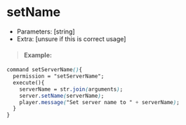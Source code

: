 # setName

* Parameters: \[string\]
* Extra: \[unsure if this is correct usage\]

> #### Example:

```css
command setServerName(){
  permission = "setServerName";
  execute(){
    serverName = str.join(arguments);
    server.setName(serverName);
    player.message("Set server name to " + serverName);
  }
}
```

